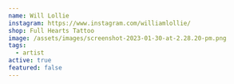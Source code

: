 ```yaml
---
name: Will Lollie
instagram: https://www.instagram.com/williamlollie/
shop: Full Hearts Tattoo
image: /assets/images/screenshot-2023-01-30-at-2.28.20-pm.png
tags:
  - artist
active: true
featured: false
---
```

